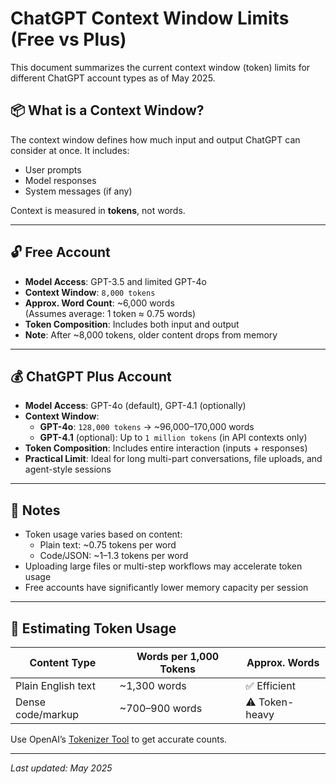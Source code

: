 # ChatGPT Context Window Limits (Free vs Plus)

This document summarizes the current context window (token) limits for different ChatGPT account types as of May 2025.

## 📦 What is a Context Window?

The context window defines how much input and output ChatGPT can consider at once. It includes:
- User prompts
- Model responses
- System messages (if any)

Context is measured in **tokens**, not words.

---

## 🔓 Free Account

- **Model Access**: GPT-3.5 and limited GPT-4o
- **Context Window**: `8,000 tokens`
- **Approx. Word Count**: ~6,000 words  
  (Assumes average: 1 token ≈ 0.75 words)
- **Token Composition**: Includes both input and output
- **Note**: After ~8,000 tokens, older content drops from memory

---

## 💰 ChatGPT Plus Account

- **Model Access**: GPT-4o (default), GPT-4.1 (optionally)
- **Context Window**:
  - **GPT-4o**: `128,000 tokens` → ~96,000–170,000 words
  - **GPT-4.1** (optional): Up to `1 million tokens` (in API contexts only)
- **Token Composition**: Includes entire interaction (inputs + responses)
- **Practical Limit**: Ideal for long multi-part conversations, file uploads, and agent-style sessions

---

## 📝 Notes

- Token usage varies based on content:
  - Plain text: ~0.75 tokens per word
  - Code/JSON: ~1–1.3 tokens per word
- Uploading large files or multi-step workflows may accelerate token usage
- Free accounts have significantly lower memory capacity per session

---

## 🔧 Estimating Token Usage

| Content Type | Words per 1,000 Tokens | Approx. Words |
|--------------|------------------------|----------------|
| Plain English text | ~1,300 words | ✅ Efficient |
| Dense code/markup   | ~700–900 words | ⚠️ Token-heavy |

Use OpenAI’s [Tokenizer Tool](https://platform.openai.com/tokenizer) to get accurate counts.

---

_Last updated: May 2025_

